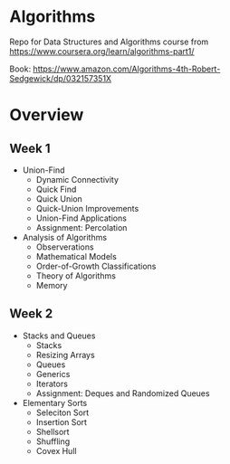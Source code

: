 # Algorithms
Repo for Data Structures and Algorithms course from https://www.coursera.org/learn/algorithms-part1/

Book: https://www.amazon.com/Algorithms-4th-Robert-Sedgewick/dp/032157351X

# Overview
## Week 1
* Union-Find
  * Dynamic Connectivity
  * Quick Find
  * Quick Union
  * Quick-Union Improvements
  * Union-Find Applications
  * Assignment: Percolation
* Analysis of Algorithms
  * Observerations
  * Mathematical Models
  * Order-of-Growth Classifications
  * Theory of Algorithms
  * Memory

## Week 2
* Stacks and Queues
  * Stacks
  * Resizing Arrays
  * Queues
  * Generics
  * Iterators
  * Assignment: Deques and Randomized Queues
* Elementary Sorts
  * Seleciton Sort
  * Insertion Sort
  * Shellsort
  * Shuffling
  * Covex Hull
